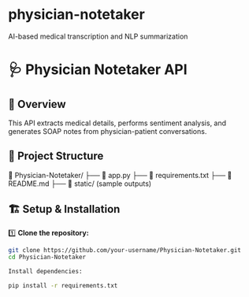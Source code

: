 # physician-notetaker
AI-based medical transcription and NLP summarization
# 🩺 Physician Notetaker API

## 📌 Overview
This API extracts medical details, performs sentiment analysis, and generates SOAP notes from physician-patient conversations.


## 📂 Project Structure
📂 Physician-Notetaker/ ├── 📜 app.py ├── 📜 requirements.txt ├── 📜 README.md ├── 📂 static/ (sample outputs)


## 🏗 Setup & Installation
1️⃣ **Clone the repository:**
```bash
git clone https://github.com/your-username/Physician-Notetaker.git
cd Physician-Notetaker

Install dependencies:

pip install -r requirements.txt
